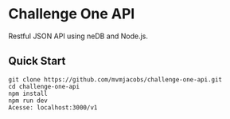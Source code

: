 # Challenge One API
Restful JSON API using neDB and Node.js.
 
## Quick Start
```
git clone https://github.com/mvmjacobs/challenge-one-api.git
cd challenge-one-api
npm install
npm run dev
Acesse: localhost:3000/v1
```


    
